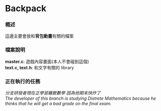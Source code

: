 # Backpack
### 概述
這邊主要會放和**背包動畫**有關的檔案  

### 檔案說明
**master.c**: 遊戲內容畫面(本人不會碰到這個)  
**text.c, text.h**: 和文字有關的 library  

### 正在執行的任務  
*分支研發者現在正學習離散數學  因為他期末快炸了*  
*The developer of this branch is studying Distrete Mathematics because he thinks that he will get a bad grade on the final exam.* 
